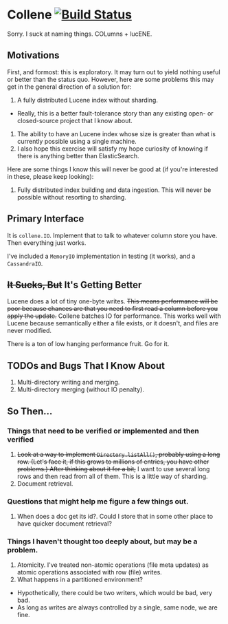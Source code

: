 # Collene [![Build Status](https://travis-ci.org/gdusbabek/collene.svg?branch=master)](https://travis-ci.org/gdusbabek/collene)

Sorry. I suck at naming things. COLumns + lucENE.

## Motivations

First, and formost: this is exploratory. It may turn out to yield nothing useful or better than the status quo.
However, here are some problems this may get in the general direction of a solution for:

1. A fully distributed Lucene index without sharding.
  * Really, this is a better fault-tolerance story than any existing open- or closed-source project that I know about.
1. The ability to have an Lucene index whose size is greater than what is currently possible using a single machine.
1. I also hope this exercise will satisfy my hope curiosity of knowing if there is anything better than ElasticSearch.

Here are some things I know this will never be good at (if you're interested in these, please keep looking):
1. Fully distributed index building and data ingestion. This will never be possible without resorting to sharding.

## Primary Interface

It is `collene.IO`. Implement that to talk to whatever column store you have. Then everything just works.

I've included a `MemoryIO` implementation in testing (it works), and a `CassandraIO`.

## <strike>It Sucks, But</strike> It's Getting Better

Lucene does a lot of tiny one-byte writes. <strike>This means performance will be poor because chances are that you need to
first read a column before you apply the update.</strike> Collene batches IO for performance. This works well with 
Lucene because semantically either a file exists, or it doesn't, and files are never modified.

There is a ton of low hanging performance fruit. Go for it.

## TODOs and Bugs That I Know About

1. Multi-directory writing and merging.
1. Multi-directory merging (without IO penalty).

## So Then...

### Things that need to be verified or implemented and then verified

1. <strike>Look at a way to implement `Directory.listAll()`, probably using a long row. (Let's face it, if this grows to
   millions of entries, you have other problems.) After thinking about it for a bit,</strike> I want to use several long rows
   and then read from all of them. This is a little way of sharding.
1. Document retrieval.

### Questions that might help me figure a few things out.

1. When does a doc get its id?. Could I store that in some other place to have quicker document retrieval?

### Things I haven't thought too deeply about, but may be a problem.

1. Atomicity. I've treated non-atomic operations (file meta updates) as atomic operations associated with row (file)
   writes.
1. What happens in a partitioned environment?
  * Hypothetically, there could be two writers, which would be bad, very bad.
  * As long as writes are always controlled by a single, same node, we are fine.
